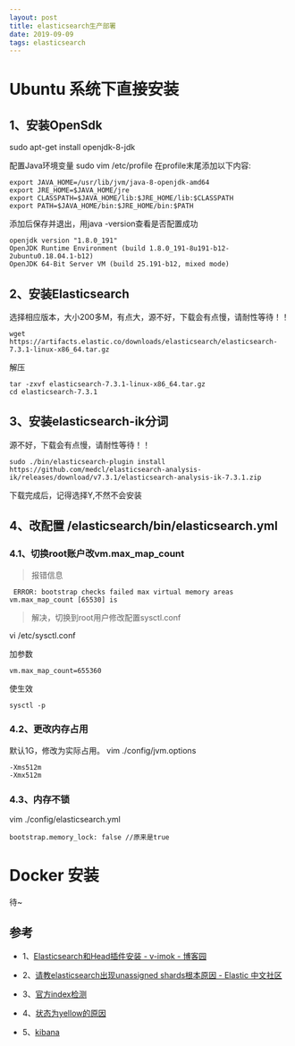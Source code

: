 ```yaml
---
layout: post
title: elasticsearch生产部署
date: 2019-09-09 
tags: elasticsearch
---
```


# Ubuntu 系统下直接安装
## 1、安装OpenSdk
sudo apt-get install openjdk-8-jdk

配置Java环境变量
sudo vim /etc/profile
在profile末尾添加以下内容:
```
export JAVA_HOME=/usr/lib/jvm/java-8-openjdk-amd64
export JRE_HOME=$JAVA_HOME/jre
export CLASSPATH=$JAVA_HOME/lib:$JRE_HOME/lib:$CLASSPATH
export PATH=$JAVA_HOME/bin:$JRE_HOME/bin:$PATH

```

添加后保存并退出，用java -version查看是否配置成功
```
openjdk version "1.8.0_191"
OpenJDK Runtime Environment (build 1.8.0_191-8u191-b12-2ubuntu0.18.04.1-b12)
OpenJDK 64-Bit Server VM (build 25.191-b12, mixed mode)

```

## 2、安装Elasticsearch 

选择相应版本，大小200多M，有点大，源不好，下载会有点慢，请耐性等待！！
```
wget https://artifacts.elastic.co/downloads/elasticsearch/elasticsearch-7.3.1-linux-x86_64.tar.gz
```

解压
```
tar -zxvf elasticsearch-7.3.1-linux-x86_64.tar.gz
cd elasticsearch-7.3.1
```

## 3、安装elasticsearch-ik分词

源不好，下载会有点慢，请耐性等待！！
```
sudo ./bin/elasticsearch-plugin install https://github.com/medcl/elasticsearch-analysis-ik/releases/download/v7.3.1/elasticsearch-analysis-ik-7.3.1.zip
```

下载完成后，记得选择Y,不然不会安装

## 4、改配置 /elasticsearch/bin/elasticsearch.yml

### 4.1、切换root账户改vm.max_map_count

>报错信息

```
 ERROR: bootstrap checks failed max virtual memory areas vm.max_map_count [65530] is
```

>解决，切换到root用户修改配置sysctl.conf

vi /etc/sysctl.conf 

加参数
```
vm.max_map_count=655360
```

使生效
```
sysctl -p
```

### 4.2、更改内存占用

默认1G，修改为实际占用。
vim ./config/jvm.options

```
-Xms512m
-Xmx512m
```

### 4.3、内存不锁

vim ./config/elasticsearch.yml

```
bootstrap.memory_lock: false //原来是true
```

# Docker 安装

待~

## 参考
* 1、[Elasticsearch和Head插件安装 - v-imok - 博客园](https://cnblogs.com/xiaojianfeng/p/9435507.html)

* 2、[请教elasticsearch出现unassigned shards根本原因 - Elastic 中文社区](https://elasticsearch.cn/question/4136)

* 3、[官方index检测](https://www.elastic.co/guide/en/elasticsearch/reference/6.2/cluster-allocation-explain.html)

* 4、[状态为yellow的原因](https://discuss.elastic.co/t/cluster-yellow-reason-shards-started-kibana-0/93034)

* 5、[kibana](https://www.elastic.co/guide/en/kibana/current/targz.html)
